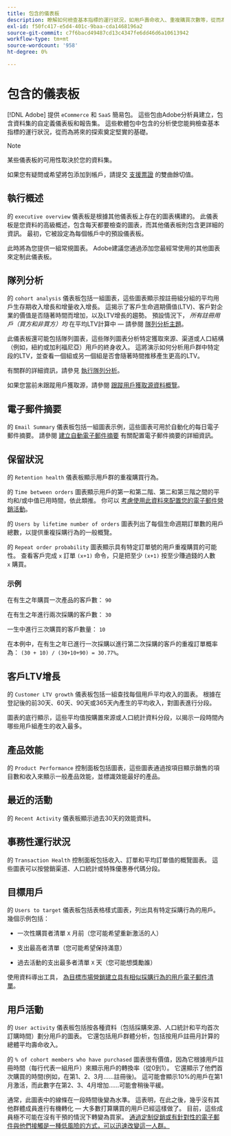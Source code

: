```yaml
---
title: 包含的儀表板
description: 瞭解如何檢查基本指標的運行狀況，如用戶壽命收入、重複購買次數等，從而為將來的探索奠定堅實的基礎。
exl-id: f50fc417-e5d4-401c-9baa-cda1468196a2
source-git-commit: c7f6bacd49487cd13c4347fe6dd46d6a10613942
workflow-type: tm+mt
source-wordcount: '958'
ht-degree: 0%

---
```


# 包含的儀表板

[!DNL Adobe] 提供 `eCommerce` 和 `SaaS` 簡易包。 這些包由Adobe分析員建立，包含資料集的自定義儀表板和報告集。 這些軟體包中包含的分析使您能夠檢查基本指標的運行狀況，從而為將來的探索奠定堅實的基礎。

>[!NOTE]
>
>某些儀表板的可用性取決於您的資料集。

如果您有疑問或希望將包添加到帳戶，請提交 [支援票證](https://experienceleague.adobe.com/docs/commerce-knowledge-base/kb/troubleshooting/miscellaneous/mbi-service-policies.html) 的雙曲餘切值。

## 執行概述

的 `executive overview` 儀表板是根據其他儀表板上存在的圖表構建的。 此儀表板是您資料的高級概述，包含每天都要檢查的圖表，而其他儀表板則包含更詳細的資訊。 最初，它被設定為每個帳戶中的預設儀表板。

此時將為您提供一組常規圖表。 Adobe建議您通過添加您最經常使用的其他圖表來定制此儀表板。

## 隊列分析

的 `cohort analysis` 儀表板包括一組圖表，這些圖表顯示按註冊組分組的平均用戶生存期收入增長和增量收入增長。 這揭示了客戶生命週期價值(LTV)、客戶對企業的價值是否隨著時間而增加，以及LTV增長的趨勢。 預設情況下， *所有註冊用戶（買方和非買方）均* 在平均LTV計算中 — 請參閱 [隊列分析主題](../../data-analyst/dev-reports/cohort-rpt-bldr.md)。

此儀表板還可能包括隊列圖表，這些隊列圖表分析特定獲取來源、渠道或人口結構（例如，紐約或加利福尼亞）用戶的終身收入。 這將演示如何分析用戶群中特定段的LTV，並查看一個組或另一個組是否會隨著時間推移產生更高的LTV。

有關群的詳細資訊，請參見 [執行隊列分析](../../data-analyst/dev-reports/cohort-rpt-bldr.md)。

如果您當前未跟蹤用戶獲取源，請參閱 [跟蹤用戶獲取源資料概覽](../../data-analyst/analysis/google-track-user-acq.md)。

## 電子郵件摘要

的 `Email Summary` 儀表板包括一組圖表示例，這些圖表可用於自動化的每日電子郵件摘要。 請參閱 [建立自動電子郵件摘要](../../data-user/export-data/email-summaries.md) 有關配置電子郵件摘要的詳細資訊。  

## 保留狀況

的 `Retention health` 儀表板顯示用戶群的重複購買行為。

的 `Time between orders` 圖表顯示用戶的第一和第二階、第二和第三階之間的平均和/或中值已用時間，依此類推。 你可以 [考慮使用此資料來配置您的電子郵件營銷活動](http://blog.rjmetrics.com/acting-on-marketing-data-in-your-rjmetrics-online-dashboard/)。

的 `Users by lifetime number of orders` 圖表列出了每個生命週期訂單數的用戶總數，以提供重複採購行為的一般概覽。  

的 `Repeat order probability` 圖表顯示具有特定訂單號的用戶重複購買的可能性。 查看客戶完成 `x` 訂單 `(x+1)` 命令，只是把至少 `(x+1)` 按至少賺過錢的人數 `x` 購買。

### 示例

在有生之年購買一次產品的客戶數： `90`

在有生之年進行兩次採購的客戶數： `30`

一生中進行三次購買的客戶數量： `10`

在本例中，在有生之年已進行一次採購以進行第二次採購的客戶的重複訂單概率為： `(30 + 10) / (30+10+90) = 30.77%`。

## 客戶LTV增長

的 `Customer LTV growth` 儀表板包括一組查找每個用戶平均收入的圖表。 根據在登記後的前30天、60天、90天或365天內產生的平均收入，對圖表進行分段。  

圖表的底行顯示，這些平均值按購置來源或人口統計資料分段，以揭示一段時間內哪些用戶組產生的收入最多。

## 產品效能

的 `Product Performance` 控制面板包括圖表，這些圖表通過按項目顯示銷售的項目數和收入來顯示一般產品效能，並標識效能最好的產品。

## 最近的活動

的 `Recent Activity` 儀表板顯示過去30天的效能資料。

## 事務性運行狀況

的 `Transaction Health` 控制面板包括收入、訂單和平均訂單值的概覽圖表。 這些圖表可以按營銷渠道、人口統計或特殊優惠券代碼分段。

## 目標用戶

的 `Users to target` 儀表板包括表格樣式圖表，列出具有特定採購行為的用戶。 幾個示例包括：

* 一次性購買者清單 `X` 月前（您可能希望重新激活的人）

* 支出最高者清單（您可能希望保持滿意）

* 過去活動的支出最多者清單 `X` 天（您可能想獎勵誰）

使用資料導出工具， [為目標市場營銷建立具有相似採購行為的用戶電子郵件清單](http://blog.rjmetrics.com/creating-contact-lists-for-top-customers/)。

## 用戶活動

的 `User activity` 儀表板包括按各種資料（包括採購來源、人口統計和平均首次訂購時間）劃分用戶的圖表。 它還包括用戶群體分析，包括按用戶註冊月計算的總體平均壽命收入。

的 `% of cohort members who have purchased` 圖表很有價值，因為它根據用戶註冊時間（每行代表一組用戶）來顯示用戶的轉換率（從0到1）。 它還顯示了他們首次購買的時間(例如，在第1、2、3月……註冊後)。 這可能會顯示10%的用戶在第1月激活，而此數字在第2、3、4月增加……可能會稍後平緩。

通常，此圖表中的線條在一段時間後變為水準。 這表明，在此之後，幾乎沒有其他群體成員進行有機轉化 — 大多數打算購買的用戶已經這樣做了。 目前，這些成員極不可能在沒有干預的情況下轉變為買家。 [通過定制促銷或有針對性的電子郵件與他們接觸是一種低風險的方式，可以迅速改變這一人群。](http://blog.rjmetrics.com/acting-on-marketing-data-in-your-rjmetrics-online-dashboard/)
